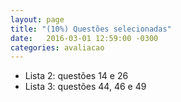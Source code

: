 ```yaml
---
layout: page
title: "(10%) Questões selecionadas"
date:   2016-03-01 12:59:00 -0300
categories: avaliacao
---
```


- Lista 2: questões 14 e 26
- Lista 3: questões 44, 46 e 49